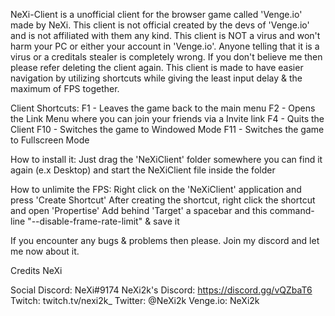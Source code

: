 NeXi-Client is a unofficial client for the browser game called 'Venge.io' made by NeXi.
This client is not official created by the devs of 'Venge.io' and is not affiliated with them any kind.
This client is NOT a virus and won't harm your PC or either your account in 'Venge.io'. 
Anyone telling that it is a virus or a creditals stealer is completely wrong. If you don't believe me then please refer deleting the client again.
This client is made to have easier navigation by utilizing shortcuts while giving the least input delay & the maximum of FPS together.

Client Shortcuts: 
F1 - Leaves the game back to the main menu 
F2 - Opens the Link Menu where you can join your friends via a Invite link 
F4 - Quits the Client 
F10 - Switches the game to Windowed Mode 
F11 - Switches the game to Fullscreen Mode 


How to install it:
Just drag the 'NeXiClient' folder somewhere you can find it again (e.x Desktop) and start the NeXiClient file inside the folder


How to unlimite the FPS:
Right click on the 'NeXiClient' application and press 'Create Shortcut'
After creating the shortcut, right click the shortcut and open 'Propertise'
Add behind 'Target' a spacebar and this command-line "--disable-frame-rate-limit" & save it


If you encounter any bugs & problems then please. Join my discord and let me now about it.


Credits
NeXi

Social
Discord: NeXi#9174
NeXi2k's Discord: https://discord.gg/vQZbaT6
Twitch: twitch.tv/nexi2k_
Twitter: @NeXi2k
Venge.io: NeXi2k
